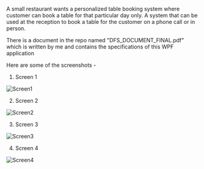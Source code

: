 A small restaurant wants a personalized table booking system where customer
can book a table for that particular day only. A system that can be used at the
reception to book a table for the customer on a phone call or in person.

There is a document in the repo named "DFS_DOCUMENT_FINAL.pdf" which is written by me and contains the specifications of this WPF application

Here are some of the screenshots - 

1. Screen 1

![Screen1]()

2. Screen 2

![Screen2]()

3. Screen 3

![Screen3]()

4. Screen 4

![Screen4]()

